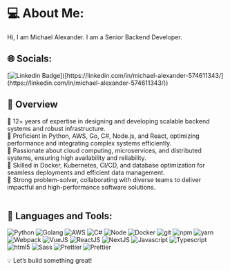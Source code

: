 # 💻 About Me:
Hi, I am Michael Alexander. I am a Senior Backend Developer.

## 🌐 Socials:
[![Linkedin Badge](https://img.shields.io/badge/-MichaelAlexander-blue?style=flat&logo=Linkedin&logoColor=white&link=[[[[https://www.linkedin.com/in/erikfinkel](https://linkedin.com/in/michael-alexander-574611343)](https://linkedin.com/in/michael-alexander-574611343)/](https://linkedin.com/in/michael-alexander-574611343)](https://linkedin.com/in/michael-alexander-574611343/))]([https://linkedin.com/in/michael-alexander-574611343/](https://linkedin.com/in/michael-alexander-574611343/))

## 🚀 Overview
🔹 12+ years of expertise in designing and developing scalable backend systems and robust infrastructure.<br>
🔹 Proficient in Python, AWS, Go, C#, Node.js, and React, optimizing performance and integrating complex systems efficiently.<br>
🔹 Passionate about cloud computing, microservices, and distributed systems, ensuring high availability and reliability.<br>
🔹 Skilled in Docker, Kubernetes, CI/CD, and database optimization for seamless deployments and efficient data management.<br>
🔹 Strong problem-solver, collaborating with diverse teams to deliver impactful and high-performance software solutions.<br><br>

## 🚀 Languages and Tools:

<p>
  <img alt="Python" src="https://img.shields.io/badge/-Python-3670A0?style=flat-square&logo=docker&logoColor=white" />
  <img alt="Golang" src="https://img.shields.io/badge/-Golang-00ADD8?style=flat-square&logo=docker&logoColor=white" />
  <img alt="AWS" src="https://img.shields.io/badge/-AWS-232F3E?style=flat-square&logo=docker&logoColor=white" />
  <img alt="C#" src="https://img.shields.io/badge/-C%23?style=flat-square&logo=docker&logoColor=white" />
  <img alt="Node" src="https://img.shields.io/badge/-Node-339933?style=flat-square&logo=docker&logoColor=white" />
  <img alt="Docker" src="https://img.shields.io/badge/-Docker-46a2f1?style=flat-square&logo=docker&logoColor=white" />
  <img alt="git" src="https://img.shields.io/badge/-Git-F05032?style=flat-square&logo=git&logoColor=white" />
  <img alt="npm" src="https://img.shields.io/badge/-NPM-CB3837?style=flat-square&logo=npm&logoColor=white" />
  <img alt="yarn" src="https://img.shields.io/badge/-Yarn-2B8EBB?style=flat-square&logo=yarn&logoColor=white" />
  <img alt="Webpack" src="https://img.shields.io/badge/-Webpack-8DD6F9?style=flat-square&logo=webpack&logoColor=white" /> 
  <img alt="VueJS" src="https://img.shields.io/badge/-VueJS-3FB883?style=flat-square&logo=vue.js&logoColor=white" /> 
  <img alt="ReactJS" src="https://img.shields.io/badge/-ReactJS-5ED3F3?style=flat-square&logo=react&logoColor=white" />
  <img alt="NextJS" src="https://img.shields.io/badge/-NextJS-000000?style=flat-square&logo=react&logoColor=white" />
  <img alt="Javascript" src="https://img.shields.io/badge/-Javascript-EFD81D?style=flat-square&logo=javascript&logoColor=white" /> 
  <img alt="Typescript" src="https://img.shields.io/badge/-Typescript-2F74C0?style=flat-square&logo=typescript&logoColor=white" />
  <img alt="html5" src="https://img.shields.io/badge/-HTML5-E34F26?style=flat-square&logo=html5&logoColor=white" />
  <img alt="Sass" src="https://img.shields.io/badge/-Sass-CC6699?style=flat-square&logo=sass&logoColor=white" />
  <img alt="Prettier" src="https://img.shields.io/badge/-Prettier-F7B93E?style=flat-square&logo=prettier&logoColor=white" />
  <img alt="Prettier" src="https://img.shields.io/badge/-Eslint-4A32C3?style=flat-square&logo=eslint&logoColor=white" />
</p>


💡 Let’s build something great!
